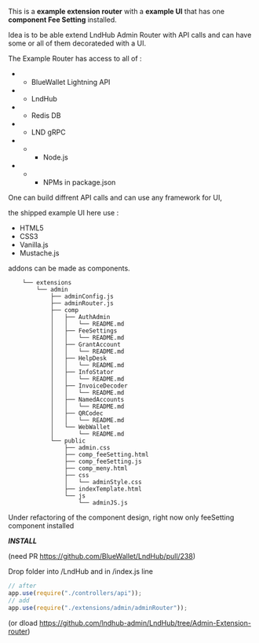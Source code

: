 This is a **example extension router** with a **example UI** that has one **component Fee Setting** installed.

Idea is to be able extend LndHub Admin Router with API calls and can have some or all of them decorateded with a UI.

The Example Router has access to all of :

- - BlueWallet Lightning API
- - LndHub
- - Redis DB
- - LND gRPC
- - - Node.js
- - - NPMs in package.json

One can build diffrent API calls and can use any framework for UI,

the shipped example UI here use :

- HTML5
- CSS3
- Vanilla.js
- Mustache.js

addons can be made as components.

        └── extensions
            └── admin
                ├── adminConfig.js
                ├── adminRouter.js
                ├── comp
                │   ├── AuthAdmin
                │   │   └── README.md
                │   ├── FeeSettings
                │   │   └── README.md
                │   ├── GrantAccount
                │   │   └── README.md
                │   ├── HelpDesk
                │   │   └── README.md
                │   ├── InfoStator
                │   │   └── README.md
                │   ├── InvoiceDecoder
                │   │   └── README.md
                │   ├── NamedAccounts
                │   │   └── README.md
                │   ├── QRCodec
                │   │   └── README.md
                │   └── WebWallet
                │       └── README.md
                └── public
                    ├── admin.css
                    ├── comp_feeSetting.html
                    ├── comp_feeSetting.js
                    ├── comp_meny.html
                    ├── css
                    │   └── adminStyle.css
                    ├── indexTemplate.html
                    └── js
                        └── adminJS.js

Under refactoring of the component design, right now only feeSetting component installed

**_INSTALL_**

(need PR https://github.com/BlueWallet/LndHub/pull/238)

Drop folder into /LndHub and in /index.js line

```javascript
// after
app.use(require("./controllers/api"));
// add
app.use(require("./extensions/admin/adminRouter"));
```

(or dload https://github.com/lndhub-admin/LndHub/tree/Admin-Extension-router)
